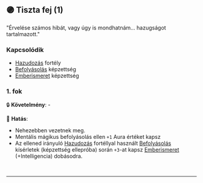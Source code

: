 ## 🟣 Tiszta fej (1)

"Érvelése számos hibát, vagy úgy is mondhatnám... hazugságot tartalmazott."

### Kapcsolódik

- [Hazudozás](../fortelyok.szabad/hazudozas.md) fortély
- [Befolyásolás](../kepzettsegek.primer.altalanos/befolyasolas.md) képzettség
- [Emberismeret](../kepzettsegek.primer.altalanos/emberismeret.md) képzettség

### 1. fok

🔒 **Követelmény**: -

🌟 **Hatás**:
- Nehezebben vezetnek meg.
- Mentális mágikus befolyásolás ellen `+1` Aura értéket kapsz
- Az ellened irányuló [Hazudozás](../fortelyok.szabad/hazudozas.md) fortéllyal használt [Befolyásolás](../kepzettsegek.primer.altalanos/befolyasolas.md) kísérletek (képzettség ellepróba) során `+3`-at kapsz [Emberismeret](../kepzettsegek.primer.altalanos/emberismeret.md) (+Intelligencia) dobásodra.

<br />

---
